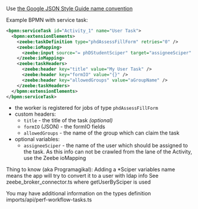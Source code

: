 
Use [the Google JSON Style Guide name convention](https://google.github.io/styleguide/jsoncstyleguide.xml?showone=Property_Name_Format#Property_Name_Format)

Example BPMN with service task:

 ```xml
 <bpmn:serviceTask id="Activity_1" name="User Task">
   <bpmn:extensionElements>
     <zeebe:taskDefinition type="phdAssessFillForm" retries="0" />
     <zeebe:ioMapping>
       <zeebe:input source="= phDStudentSciper" target="assigneeSciper" />
     </zeebe:ioMapping>
     <zeebe:taskHeaders>
       <zeebe:header key="title" value="My User Task" />
       <zeebe:header key="formIO" value="{}" />
       <zeebe:header key="allowedGroups" value="aGroupName" />
     </zeebe:taskHeaders>
   </bpmn:extensionElements>
 </bpmn:serviceTask>
 ```

* the worker is registered for jobs of type `phdAssessFillForm`
* custom headers:
  * `title` - the title of the task _(optional)_
  * `formIO` (JSON) - the formIO fields
  * `allowedGroups` - the name of the group which can claim the task
* optional variables:
  * `assigneeSciper` - the name of the user which should be assigned to the task.
    As this info can not be crawled from the lane of the Activity, use the Zeebe ioMapping

Thing to know (aka Programagikal):
Adding a *Sciper variables name means the app will try to convert it to a user with ldap info
See zeebe_broker_connector.ts where getUserBySciper is used

You may have additional information on the types definition imports/api/perf-workflow-tasks.ts
